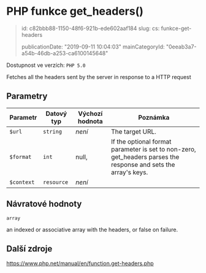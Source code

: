 PHP funkce get_headers()
========================

> id: c82bbb88-1150-48f6-921b-ede602aaf184
> slug:
> 	cs: funkce-get-headers
>
> publicationDate: "2019-09-11 10:04:03"
> mainCategoryId: "0eeab3a7-a54b-46db-a253-ca6100145648"

Dostupnost ve verzích: `PHP 5.0`

Fetches all the headers sent by the server in response to a HTTP request


Parametry
--------------

| Parametr | Datový typ | Výchozí hodnota | Poznámka |
|-----|-----|-----|-----|
| `$url` | `string` | *není* | The target URL. |
| `$format` | `int` | null, | If the optional format parameter is set to non-zero, get_headers parses the response and sets the array's keys. |
| `$context` | `resource` | *není* |  |


Návratové hodnoty
----------------

`array`

an indexed or associative array with the headers, or false on
failure.

Další zdroje
------------

https://www.php.net/manual/en/function.get-headers.php
